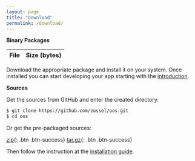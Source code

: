 ```yaml
---
layout: page
title: "Download"
permalink: /download/
---
```


**Binary Packages**

<script src="{{ "/assets/javascript/downloads.js" | relative_url }}"></script>
<table class="table table-bordered table-striped" id="downloads">
  <thead>
    <tr>
      <th>File</th><th>Size (bytes)</th>
    </tr>
  </thead>
  <tbody></tbody>
</table>

Download the appropriate package and install it on your system. Once installed you
can start developing your app starting with the [introduction](/docs/introduction).

**Sources**

Get the sources from GitHub and enter the created directory:

```bash
$ git clone https://github.com/zussel/oos.git
$ cd oos
```

Or get the pre-packaged sources:

[zip](https://github.com/zussel/oos/archive/v0.2.1.zip){: .btn .btn-success} [tar.gz](https://github.com/zussel/oos/archive/v0.2.1.tar.gz){: .btn .btn-success}

Then follow the instruction at the [installation guide](/docs/installation).